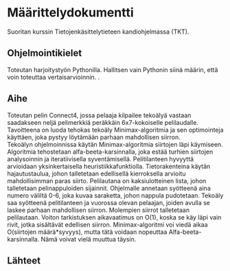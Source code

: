 # Määrittelydokumentti
Suoritan kurssin Tietojenkäsittelytieteen kandiohjelmassa (TKT).
## Ohjelmointikielet
Toteutan harjoitystyön Pythonilla. Hallitsen vain Pythonin siinä määrin, että voin toteuttaa vertaisarvioinnin. .  
## Aihe
Toteutan pelin Connect4, jossa pelaaja kilpailee tekoälyä vastaan saadakseen neljä pelimerkkiä peräkkäin 6x7-kokoiselle pelilaudalle.
Tavoitteena on luoda tehokas tekoäly Minimax-algoritmia ja sen optimointeja käyttäen, joka pystyy löytämään parhaan mahdollisen siirron.  
Tekoälyn ohjelmoinnissa käytän Minimax-algoritmia siirtojen läpi käymiseen. Algoritmia tehostetaan alfa-beeta-karsinnalla, joka estää turhien siirtojen analysoinnin ja iteratiivisella syventämisellä. 
Pelitilanteen hyvyyttä arvioidaan yksinkertaisella heuristiikkafunktiolla.
Tietorakenteina käytän hajautustaulua, johon talletetaan edellisellä kierroksella arvioitu mahdollisimman paras siirto. Pelilautana on kaksiulotteinen lista, johon talletetaan pelinappuloiden sijainnit.
Ohjelmalle annetaan syötteenä aina numero väliltä 0-6, joka kuvaa saraketta, johon nappula pudotetaan. Tekoäly saa syötteenä pelitilanteen ja vuorossa olevan pelaajan, joiden avulla se laskee parhaan mahdollisen siirron. Molempien siirrot talletetaan pelilautaan.
Voiton tarkistuksen aikavaatimus on O(1), koska se käy läpi vain rivit, jotka sisältävät edellisen siirron.
Minimax-algoritmi voi viedä aikaa O(siirtojen määrä*syvyys), mutta tätä voidaan nopeuttaa Alfa-beeta-karsinnalla. Nämä voivat vielä muuttua täysin.
## Lähteet
